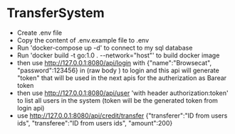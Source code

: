 # TransferSystem

- Create .env file
- Copy the content of .env.example file to .env
- Run 'docker-compose up -d' to connect to my sql database
- Run 'docker build -t  go:1.0 . --network="host"' to build docker image
- then use http://127.0.0.1:8080/api/login with {"name":"Browsecat", "password":123456} in (raw body ) to login and this api will generate "token" that will be used in the next apis for the autherization  as Barear token
- then use http://127.0.0.1:8080/api/user 'with header authorization:token' to list all users in the system (token will be the generated token from login api)
- use http://127.0.0.1:8080/api/credit/transfer {"transferer":"ID from users ids", "transferee":"ID from users ids", "amount":200}
